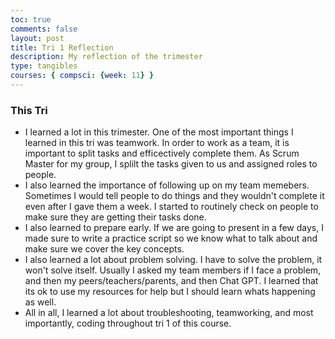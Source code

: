 ```yaml
---
toc: true
comments: false
layout: post
title: Tri 1 Reflection
description: My reflection of the trimester   
type: tangibles
courses: { compsci: {week: 11} }
---
```


### This Tri
- I learned a lot in this trimester. One of the most important things I learned in this tri was teamwork. In order to work as a team, it is important to split tasks and efficectively complete them. As Scrum Master for my group, I splilt the tasks given to us and assigned roles to people. 
- I also learned the importance of following up on my team memebers. Sometimes I would tell people to do things and they wouldn't complete it even after I gave them a week. I started to routinely check on people to make sure they are getting their tasks done. 
- I also learned to prepare early. If we are going to present in a few days, I made sure to write a practice script so we know what to talk about and make sure we cover the key concepts. 
- I also learned a lot about problem solving. I have to solve the problem, it won't solve itself. Usually I asked my team members if I face a problem, and then my peers/teachers/parents, and then Chat GPT. I learned that its ok to use my resources for help but I should learn whats happening as well. 
- All in all, I learned a lot about troubleshooting, teamworking, and most importantly, coding throughout tri 1 of this course. 